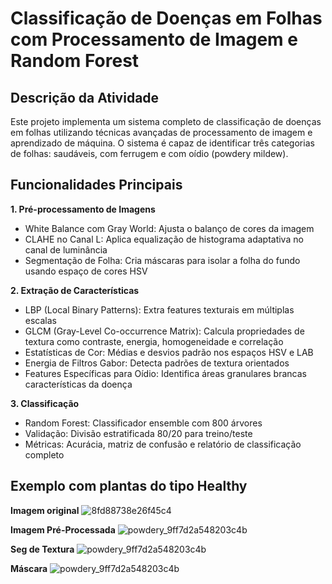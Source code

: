 # Classificação de Doenças em Folhas com Processamento de Imagem e Random Forest

## Descrição da Atividade
Este projeto implementa um sistema completo de classificação de doenças em folhas utilizando técnicas avançadas de processamento de imagem e aprendizado de máquina. O sistema é capaz de identificar três categorias de folhas: saudáveis, com ferrugem e com oídio (powdery mildew).

## Funcionalidades Principais
**1. Pré-processamento de Imagens**
  - White Balance com Gray World: Ajusta o balanço de cores da imagem
  - CLAHE no Canal L: Aplica equalização de histograma adaptativa no canal de luminância
  - Segmentação de Folha: Cria máscaras para isolar a folha do fundo usando espaço de cores HSV

**2. Extração de Características**
  - LBP (Local Binary Patterns): Extra features texturais em múltiplas escalas
  - GLCM (Gray-Level Co-occurrence Matrix): Calcula propriedades de textura como contraste, energia, homogeneidade e correlação
  - Estatísticas de Cor: Médias e desvios padrão nos espaços HSV e LAB
  - Energia de Filtros Gabor: Detecta padrões de textura orientados
  - Features Específicas para Oídio: Identifica áreas granulares brancas características da doença

**3. Classificação**
  - Random Forest: Classificador ensemble com 800 árvores
  - Validação: Divisão estratificada 80/20 para treino/teste
  - Métricas: Acurácia, matriz de confusão e relatório de classificação completo

## Exemplo com plantas do tipo Healthy

**Imagem original**
![8fd88738e26f45c4](https://github.com/user-attachments/assets/f4a73baa-8f92-4f22-8eb9-561a9e8a5810) 

**Imagem Pré-Processada**
![powdery_9ff7d2a548203c4b](https://github.com/user-attachments/assets/779f02de-e02d-468b-9852-9e837c27f147) 

**Seg de Textura**
![powdery_9ff7d2a548203c4b](https://github.com/user-attachments/assets/8bbdaf5f-6f1d-4006-9e51-d95447f0b836)

**Máscara**
![powdery_9ff7d2a548203c4b](https://github.com/user-attachments/assets/ffb4871d-3c8c-4a07-9e6d-2e67973d8920)




